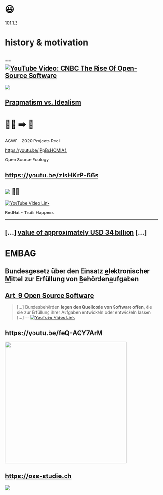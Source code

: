 # 😃

[101.1.2](https://digital-sustainability.github.io/module-eoss-ospo101/module1/#section-a-short-history-of-open-source-software)

# history & motivation
--
[![YouTube Video: CNBC The Rise Of Open-Source Software](https://img.youtube.com/vi/SpeDK1TPbew/0.jpg)](https://youtu.be/SpeDK1TPbew?t=135)
--
[![](https://images.unsplash.com/photo-1553484771-cc0d9b8c2b33?ixlib=rb-4.0.3&ixid=M3wxMjA3fDB8MHxwaG90by1wYWdlfHx8fGVufDB8fHx8fA%3D%3D&auto=format&fit=crop&w=800&q=80)](https://unsplash.com/de/fotos/WtXcbWXK_ww)

[Pragmatism vs. Idealism](https://digital-sustainability.github.io/module-eoss-ospo101/module1/#pragmatism-vs-idealism)
--
# 🧑‍🎓 ➡️ 🏢

ASWF - 2020 Projects Reel

https://youtu.be/jPpBcHCMlA4

Open Source Ecology

https://youtu.be/zIsHKrP-66s
--
[![](https://upload.wikimedia.org/wikipedia/commons/1/18/Ikigai-EN.svg)](https://commons.wikimedia.org/wiki/File:Ikigai-EN.svg) 👨‍🏫
--
[![YouTube Video Link](https://img.youtube.com/vi/5EkkMfjetEY/0.jpg)](https://youtu.be/5EkkMfjetEY)

RedHat - Truth Happens

<hr>

[...] [value of approximately USD 34 billion](https://www.ibm.com/investor/news/ibm-completes-acquisition-of-red-hat) [...]
--
# EMBAG

Bundesgesetz über den Einsatz <ins>e</ins>lektronischer <ins>M</ins>ittel zur Erfüllung von <ins>B</ins>ehörden<ins>a</ins>uf<ins>g</ins>aben
--
## [Art. 9 Open Source Software](https://www.fedlex.admin.ch/eli/fga/2023/787/de#art_9)

> [...] Bundesbehörden **legen den Quellcode von Software offen**, die sie zur Erfüllung ihrer Aufgaben entwickeln oder entwickeln lassen [...]
--
[![YouTube Video Link](https://img.youtube.com/vi/feQ-AQY7ArM/0.jpg)](https://youtu.be/feQ-AQY7ArM)

https://youtu.be/feQ-AQY7ArM
--
<img src="https://oss-studie.ch/assets/images/OSS2024.png" width="400px">

https://oss-studie.ch
--
![](https://baloise.github.io/open-source/docs/arc42/images/os-maturity-model.png)